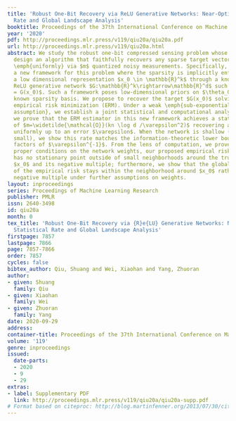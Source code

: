 ```yaml
---
title: 'Robust One-Bit Recovery via ReLU Generative Networks: Near-Optimal Statistical
  Rate and Global Landscape Analysis'
booktitle: Proceedings of the 37th International Conference on Machine Learning
year: '2020'
pdf: http://proceedings.mlr.press/v119/qiu20a/qiu20a.pdf
url: http://proceedings.mlr.press/v119/qiu20a.html
abstract: We study the robust one-bit compressed sensing problem whose goal is to
  design an algorithm that faithfully recovers any sparse target vector $\theta_0\in\mathbb{R}^d$
  \emph{uniformly} via $m$ quantized noisy measurements. Specifically, we consider
  a new framework for this problem where the sparsity is implicitly enforced via mapping
  a low dimensional representation $x_0 \in \mathbb{R}^k$ through a known $n$-layer
  ReLU generative network $G:\mathbb{R}^k\rightarrow\mathbb{R}^d$ such that $\theta_0
  = G(x_0)$. Such a framework poses low-dimensional priors on $\theta_0$ without a
  known sparsity basis. We propose to recover the target $G(x_0)$ solving an unconstrained
  empirical risk minimization (ERM). Under a weak \emph{sub-exponential measurement
  assumption}, we establish a joint statistical and computational analysis. In particular,
  we prove that the ERM estimator in this new framework achieves a statistical rate
  of $m=\widetilde{\mathcal{O}}(kn \log d /\varepsilon^2)$ recovering any $G(x_0)$
  uniformly up to an error $\varepsilon$. When the network is shallow (i.e., $n$ is
  small), we show this rate matches the information-theoretic lower bound up to logarithm
  factors of $\varepsilon^{-1}$. From the lens of computation, we prove that under
  proper conditions on the network weights, our proposed empirical risk, despite non-convexity,
  has no stationary point outside of small neighborhoods around the true representation
  $x_0$ and its negative multiple; furthermore, we show that the global minimizer
  of the empirical risk stays within the neighborhood around $x_0$ rather than its
  negative multiple under further assumptions on weights.
layout: inproceedings
series: Proceedings of Machine Learning Research
publisher: PMLR
issn: 2640-3498
id: qiu20a
month: 0
tex_title: 'Robust One-Bit Recovery via {R}e{LU} Generative Networks: Near-Optimal
  Statistical Rate and Global Landscape Analysis'
firstpage: 7857
lastpage: 7866
page: 7857-7866
order: 7857
cycles: false
bibtex_author: Qiu, Shuang and Wei, Xiaohan and Yang, Zhuoran
author:
- given: Shuang
  family: Qiu
- given: Xiaohan
  family: Wei
- given: Zhuoran
  family: Yang
date: 2020-09-29
address: 
container-title: Proceedings of the 37th International Conference on Machine Learning
volume: '119'
genre: inproceedings
issued:
  date-parts:
  - 2020
  - 9
  - 29
extras:
- label: Supplementary PDF
  link: http://proceedings.mlr.press/v119/qiu20a/qiu20a-supp.pdf
# Format based on citeproc: http://blog.martinfenner.org/2013/07/30/citeproc-yaml-for-bibliographies/
---
```

